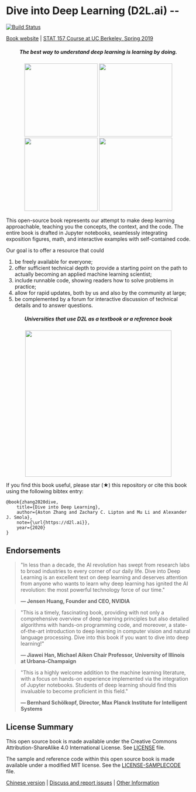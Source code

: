 # Dive into Deep Learning (D2L.ai) --

[![Build Status](http://ci.d2l.ai/job/d2l-en/job/master/badge/icon)](http://ci.d2l.ai/job/d2l-en/job/master/)

[Book website](https://d2l.ai/) | [STAT 157 Course at UC Berkeley, Spring 2019](http://courses.d2l.ai/berkeley-stat-157/index.html)

<h5 align="center"><i>The best way to understand deep learning is learning by doing.</i></h5>

<p align="center">
  <img width="200"  src="static/frontpage/_images/eq.jpg">
  <img width="200"  src="static/frontpage/_images/figure.jpg">
  <img width="200"  src="static/frontpage/_images/code.jpg">
  <img width="200"  src="static/frontpage/_images/notebook.gif">
</p>

This open-source book represents our attempt to make deep learning approachable, teaching you the concepts, the context, and the code. The entire book is drafted in Jupyter notebooks, seamlessly integrating exposition figures, math, and interactive examples with self-contained code.

Our goal is to offer a resource that could
1. be freely available for everyone;
1. offer sufficient technical depth to provide a starting point on the path to actually becoming an applied machine learning scientist;
1. include runnable code, showing readers how to solve problems in practice;
1. allow for rapid updates, both by us and also by the community at large;
1. be complemented by a forum for interactive discussion of technical details and to answer questions.

<h5 align="center">Universities that use D2L as a textbook or a reference book</h5>
<p align="center">
  <img width="400"  src="static/frontpage/_images/map.png">
</p>

If you find this book useful, please star (★) this repository or cite this book using the following bibtex entry:

```
@book{zhang2020dive,
    title={Dive into Deep Learning},
    author={Aston Zhang and Zachary C. Lipton and Mu Li and Alexander J. Smola},
    note={\url{https://d2l.ai}},
    year={2020}
}
```

## Endorsements

> <p>"In less than a decade, the AI revolution has swept from research labs to broad industries to every corner of our daily life.  Dive into Deep Learning is an excellent text on deep learning and deserves attention from anyone who wants to learn why deep learning has ignited the AI revolution: the most powerful technology force of our time."</p>
> <b>&mdash; Jensen Huang, Founder and CEO, NVIDIA</b>

> <p>"This is a timely, fascinating book, providing with not only a comprehensive overview of deep learning principles but also detailed algorithms with hands-on programming code, and moreover, a state-of-the-art introduction to deep learning in computer vision and natural language processing. Dive into this book if you want to dive into deep learning!"</p>
> <b>&mdash; Jiawei Han, Michael Aiken Chair Professor, University of Illinois at Urbana-Champaign</b>

> <p>"This is a highly welcome addition to the machine learning literature, with a focus on hands-on experience implemented via the integration of Jupyter notebooks. Students of deep learning should find this invaluable to become proficient in this field."</p>
> <b>&mdash; Bernhard Schölkopf, Director, Max Planck Institute for Intelligent Systems</b>



## License Summary

This open source book is made available under the Creative Commons Attribution-ShareAlike 4.0 International License. See [LICENSE](LICENSE) file.

The sample and reference code within this open source book is made available under a modified MIT license. See the [LICENSE-SAMPLECODE](LICENSE-SAMPLECODE) file.

[Chinese version](https://github.com/d2l-ai/d2l-zh) | [Discuss and report issues](https://discuss.d2l.ai/) | [Other Information](INFO.md)
